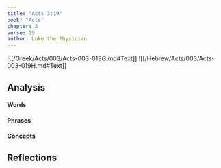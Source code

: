 ```yaml
---
title: "Acts 3:19"
book: "Acts"
chapter: 3
verse: 19
author: Luke the Physician
---
```

![[/Greek/Acts/003/Acts-003-019G.md#Text]]
![[/Hebrew/Acts/003/Acts-003-019H.md#Text]]

## Analysis

#### Words

#### Phrases

#### Concepts

## Reflections

